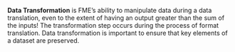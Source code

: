 **Data Transformation** is FME’s ability to manipulate data during a data translation, even to the extent of having an output greater than the sum of the inputs! The transformation step occurs during the process of format translation. Data transformation is important to ensure that key elements of a dataset are preserved.
